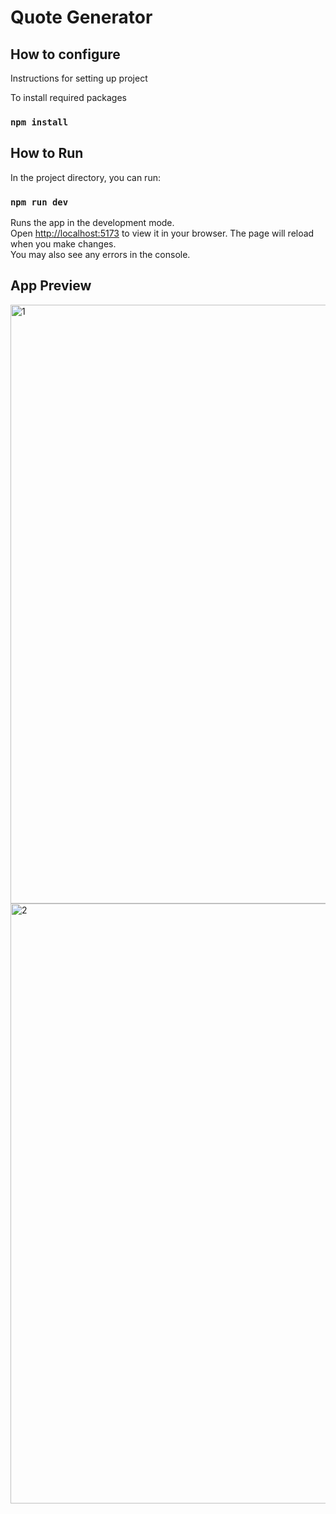 # Quote Generator

## How to configure
Instructions for setting up project

To install required packages

### `npm install`


## How to Run

In the project directory, you can run:

### `npm run dev`

Runs the app in the development mode.\
Open [http://localhost:5173](http://localhost:5173) to view it in your browser.
The page will reload when you make changes.\
You may also see any errors in the console.

## App Preview

<img width="958" alt="1" src="https://user-images.githubusercontent.com/83918978/232580207-b2a0e00f-6b59-433f-8e81-0254eb4c4dfd.png">
<img width="960" alt="2" src="https://user-images.githubusercontent.com/83918978/232580287-5a7a7123-295b-47bc-9e34-d7511d63c348.png">
